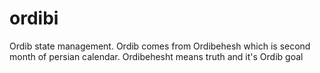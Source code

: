 # ordibi
Ordib state management. Ordib comes from Ordibehesh which is second month of persian calendar. Ordibehesht means truth and it's Ordib goal
